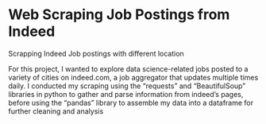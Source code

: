 # Web Scraping Job Postings from Indeed

Scrapping Indeed Job postings with different location 

For this project, I wanted to explore data science-related jobs posted to a variety of cities on indeed.com, 
a job aggregator that updates multiple times daily. I conducted my scraping using the “requests” and “BeautifulSoup” 
libraries in python to gather and parse information from indeed’s pages, 
before using the “pandas” library to assemble my data into a dataframe for further cleaning and analysis
